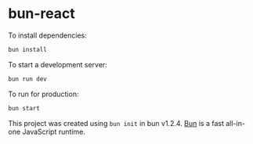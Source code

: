 # bun-react

To install dependencies:

```bash
bun install
```

To start a development server:

```bash
bun run dev
```

To run for production:

```bash
bun start
```

This project was created using `bun init` in bun v1.2.4. [Bun](https://bun.sh) is a fast all-in-one JavaScript runtime.
